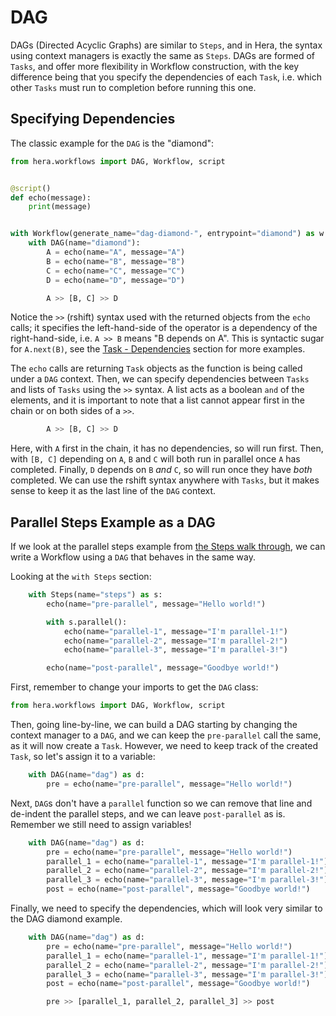 # DAG

DAGs (Directed Acyclic Graphs) are similar to `Steps`, and in Hera, the syntax using context managers is exactly the same as `Steps`.
DAGs are formed of `Tasks`, and offer more flexibility in Workflow construction, with the key difference being that you
specify the dependencies of each `Task`, i.e. which other `Tasks` must run to completion before running this one.

## Specifying Dependencies

The classic example for the `DAG` is the "diamond":

```py
from hera.workflows import DAG, Workflow, script


@script()
def echo(message):
    print(message)


with Workflow(generate_name="dag-diamond-", entrypoint="diamond") as w:
    with DAG(name="diamond"):
        A = echo(name="A", message="A")
        B = echo(name="B", message="B")
        C = echo(name="C", message="C")
        D = echo(name="D", message="D")

        A >> [B, C] >> D
```

Notice the `>>` (rshift) syntax used with the returned objects from the `echo` calls; it specifies the left-hand-side of
the operator is a dependency of the right-hand-side, i.e. `A >> B` means "B depends on A". This is syntactic sugar for
`A.next(B)`, see the
[Task - Dependencies](https://hera.readthedocs.io/en/stable/api/workflows/hera/#hera.workflows.Task--dependencies)
section for more examples.

The `echo` calls are
returning `Task` objects as the function is being called under a `DAG` context. Then, we can specify dependencies
between `Tasks` and lists of `Tasks` using the `>>` syntax. A list acts as a boolean `and` of the elements, and it is
important to note that a list cannot appear first in the chain or on both sides of a `>>`.

```py
        A >> [B, C] >> D
```

Here, with `A` first in the chain, it has no dependencies, so will run first. Then, with `[B, C]` depending on `A`, `B`
and `C` will both run in parallel once `A` has completed. Finally, `D` depends on `B` *and* `C`, so will run once they
have *both* completed. We can use the rshift syntax anywhere with `Tasks`, but it makes sense to keep it as the last
line of the `DAG` context.

## Parallel Steps Example as a DAG

If we look at the parallel steps example from [the Steps walk through](steps.md#parallel-steps), we can write a Workflow
using a `DAG` that behaves in the same way.

Looking at the `with Steps` section:

```py
    with Steps(name="steps") as s:
        echo(name="pre-parallel", message="Hello world!")

        with s.parallel():
            echo(name="parallel-1", message="I'm parallel-1!")
            echo(name="parallel-2", message="I'm parallel-2!")
            echo(name="parallel-3", message="I'm parallel-3!")

        echo(name="post-parallel", message="Goodbye world!")
```

First, remember to change your imports to get the `DAG` class:

```py
from hera.workflows import DAG, Workflow, script
```

Then, going line-by-line, we can build a DAG starting by changing the context manager to a `DAG`, and we can keep the
`pre-parallel` call the same, as it will now create a `Task`. However, we need to keep track of the created `Task`, so
let's assign it to a variable:

```py
    with DAG(name="dag") as d:
        pre = echo(name="pre-parallel", message="Hello world!")
```

Next, `DAG`s don't have a `parallel` function so we can remove that line and de-indent the parallel steps, and we can
leave `post-parallel` as is. Remember we still need to assign variables!

```py
    with DAG(name="dag") as d:
        pre = echo(name="pre-parallel", message="Hello world!")
        parallel_1 = echo(name="parallel-1", message="I'm parallel-1!")
        parallel_2 = echo(name="parallel-2", message="I'm parallel-2!")
        parallel_3 = echo(name="parallel-3", message="I'm parallel-3!")
        post = echo(name="post-parallel", message="Goodbye world!")
```

Finally, we need to specify the dependencies, which will look very similar to the DAG diamond example.

```py
    with DAG(name="dag") as d:
        pre = echo(name="pre-parallel", message="Hello world!")
        parallel_1 = echo(name="parallel-1", message="I'm parallel-1!")
        parallel_2 = echo(name="parallel-2", message="I'm parallel-2!")
        parallel_3 = echo(name="parallel-3", message="I'm parallel-3!")
        post = echo(name="post-parallel", message="Goodbye world!")

        pre >> [parallel_1, parallel_2, parallel_3] >> post
```
